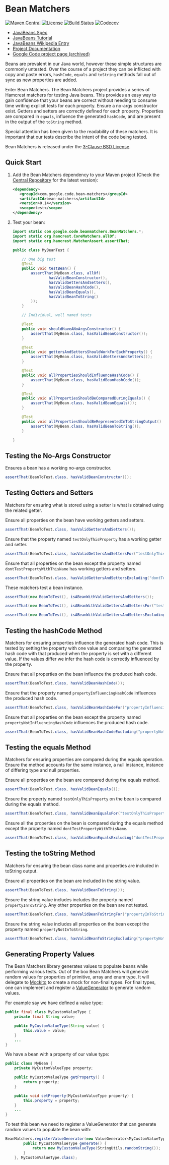 Bean Matchers
=============

[![Maven Central](https://img.shields.io/maven-central/v/com.google.code.bean-matchers/bean-matchers.svg)](https://search.maven.org/search?q=g:com.google.code.bean-matchers%20AND%20a:bean-matchers)
[![License](https://img.shields.io/github/license/orien/bean-matchers.svg)](https://github.com/orien/bean-matchers/blob/main/LICENSE)
[![Build Status](https://github.com/orien/bean-matchers/workflows/build/badge.svg?branch=main)](https://github.com/orien/bean-matchers/actions?query=workflow%3Abuild+branch%3Amain)
[![Codecov](https://codecov.io/gh/orien/bean-matchers/branch/main/graph/badge.svg?token=8s9HyDeakh)](https://codecov.io/gh/orien/bean-matchers)

* [JavaBeans Spec](https://www.oracle.com/java/technologies/javase/javabeans-spec.html)
* [JavaBeans Tutorial](https://docs.oracle.com/javase/tutorial/javabeans/)
* [JavaBeans Wikipedia Entry](https://en.wikipedia.org/wiki/JavaBeans)
* [Project Documentation](https://orien.io/bean-matchers/)
* [Google Code project page (archived)](https://code.google.com/archive/p/bean-matchers/)

Beans are prevalent in our Java world, however these simple structures are commonly
untested. Over the course of a project they can be inflicted with copy and paste errors,
`hashCode`, `equals` and `toString` methods fall out of sync as new properties are added.

Enter Bean Matchers. The Bean Matchers project provides a series of Hamcrest matchers for
testing Java beans. This provides an easy way to gain confidence that your beans are
correct without needing to consume time writing explicit tests for each property. Ensure
a no-args constructor exist. Getters and setters are correctly defined for each property.
Properties are compared in `equals`, influence the generated `hashCode`, and are present
in the output of the `toString` method.

Special attention has been given to the readability of these matchers. It is important
that our tests describe the intent of the code being tested.

Bean Matchers is released under the [3-Clause BSD License](https://opensource.org/licenses/BSD-3-Clause).

Quick Start
-----------

1. Add the Bean Matchers dependency to your Maven project
   (Check the [Central Repository](https://search.maven.org/search?q=g:com.google.code.bean-matchers%20AND%20a:bean-matchers)
   for the latest version):

   ```xml
   <dependency>
      <groupId>com.google.code.bean-matchers</groupId>
      <artifactId>bean-matchers</artifactId>
      <version>0.14</version>
      <scope>test</scope>
   </dependency>
   ```

2. Test your bean:

   ```java
   import static com.google.code.beanmatchers.BeanMatchers.*;
   import static org.hamcrest.CoreMatchers.allOf;
   import static org.hamcrest.MatcherAssert.assertThat;

   public class MyBeanTest {

       // One big test
       @Test
       public void testBean() {
           assertThat(MyBean.class, allOf(
                   hasValidBeanConstructor(),
                   hasValidGettersAndSetters(),
                   hasValidBeanHashCode(),
                   hasValidBeanEquals(),
                   hasValidBeanToString()
           ));
       }

       // Individual, well named tests

       @Test
       public void shouldHaveANoArgsConstructor() {
           assertThat(MyBean.class, hasValidBeanConstructor());
       }

       @Test
       public void gettersAndSettersShouldWorkForEachProperty() {
           assertThat(MyBean.class, hasValidGettersAndSetters());
       }

       @Test
       public void allPropertiesShouldInfluenceHashCode() {
           assertThat(MyBean.class, hasValidBeanHashCode());
       }

       @Test
       public void allPropertiesShouldBeComparedDuringEquals() {
           assertThat(MyBean.class, hasValidBeanEquals());
       }

       @Test
       public void allPropertiesShouldBeRepresentedInToStringOutput() {
           assertThat(MyBean.class, hasValidBeanToString());
       }

   }
   ```

Testing the No-Args Constructor
-------------------------------

Ensures a bean has a working no-args constructor.
```java
assertThat(BeanToTest.class, hasValidBeanConstructor());
```

Testing Getters and Setters
---------------------------

Matchers for ensuring what is stored using a setter is what is obtained using the related getter.

Ensure all properties on the bean have working getters and setters.
```java
assertThat(BeanToTest.class, hasValidGettersAndSetters());
```

Ensure that the property named `testOnlyThisProperty` has a working getter and setter.
```java
assertThat(BeanToTest.class, hasValidGettersAndSettersFor("testOnlyThisProperty"));
```

Ensure that all properties on the bean except the property named `dontTestPropertyWithThisName` has working getters and setters.
```java
assertThat(BeanToTest.class, hasValidGettersAndSettersExcluding("dontTestPropertyWithThisName"));
```

These matchers test a bean instance.
```java
assertThat(new BeanToTest(), isABeanWithValidGettersAndSetters());

assertThat(new BeanToTest(), isABeanWithValidGettersAndSettersFor("testOnlyThisProperty"));

assertThat(new BeanToTest(), isABeanWithValidGettersAndSettersExcluding("dontTestPropertyWithThisName"));
```

Testing the hashCode Method
---------------------------

Matchers for ensuring properties influence the generated hash code. This is tested by setting the property with one value and comparing the generated hash code with that produced when the property is set with a different value. If the values differ we infer the hash code is correctly influenced by the property.

Ensure that all properties on the bean influence the produced hash code.
```java
assertThat(BeanToTest.class, hasValidBeanHashCode());
```

Ensure that the property named `propertyInfluencingHashCode` influences the produced hash code.
```java
assertThat(BeanToTest.class, hasValidBeanHashCodeFor("propertyInfluencingHashCode"));
```

Ensure that all properties on the bean except the property named `propertyNotInfluencingHashCode` influences the produced hash code.
```java
assertThat(BeanToTest.class, hasValidBeanHashCodeExcluding("propertyNotInfluencingHashCode"));
```

Testing the equals Method
-------------------------

Matchers for ensuring properties are compared during the equals operation. Ensure the method accounts for the same instance, a null instance, instance of differing type and null properties.

Ensure all properties on the bean are compared during the equals method.
```java
assertThat(BeanToTest.class, hasValidBeanEquals());
```

Ensure the property named `testOnlyThisProperty` on the bean is compared during the equals method.
```java
assertThat(BeanToTest.class, hasValidBeanEqualsFor("testOnlyThisProperty"));
```

Ensure all the properties on the bean is compared during the equals method except the property named `dontTestPropertyWithThisName`.
```java
assertThat(BeanToTest.class, hasValidBeanEqualsExcluding("dontTestPropertyWithThisName"));
```

Testing the toString Method
---------------------------

Matchers for ensuring the bean class name and properties are included in toString output.

Ensure all properties on the bean are included in the string value.
```java
assertThat(BeanToTest.class, hasValidBeanToString());
```

Ensure the string value includes includes the property named `propertyInToString`. Any other properties on the bean are not tested.
```java
assertThat(BeanToTest.class, hasValidBeanToStringFor("propertyInToString"));
```

Ensure the string value includes all properties on the bean except the property named `propertyNotInToString`.
```java
assertThat(BeanToTest.class, hasValidBeanToStringExcluding("propertyNotInToString"));
```

Generating Property Values
--------------------------

The Bean Matchers library generates values to populate beans while performing various tests. Out of the box Bean Matchers will generate random values for properties of primitive, array and enum type. It will delegate to [Mockito](https://site.mockito.org) to create a mock for non-final types. For final types, one can implement and register a [ValueGenerator](https://github.com/orien/bean-matchers/blob/main/src/main/java/com/google/code/beanmatchers/ValueGenerator.java) to generate random values.

For example say we have defined a value type:
```java
public final class MyCustomValueType {
    private final String value;

    public MyCustomValueType(String value) {
        this.value = value;
    }
    ...
}
```

We have a bean with a property of our value type:
```java
public class MyBean {
    private MyCustomValueType property;

    public MyCustomValueType getProperty() {
        return property;
    }

    public void setProperty(MyCustomValueType property) {
        this.property = property;
    }
    ...
}
```

To test this bean we need to register a ValueGenerator that can generate random values to populate the bean with:
```java
BeanMatchers.registerValueGenerator(new ValueGenerator<MyCustomValueType>() {
        public MyCustomValueType generate() {
            return new MyCustomValueType(StringUtils.randomString());
        }
    }, MyCustomValueType.class);
```

